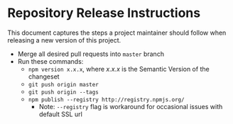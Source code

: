 # Repository Release Instructions

This document captures the steps a project maintainer should follow when releasing a new version of this project.

* Merge all desired pull requests into `master` branch
* Run these commands:
    * `npm version x.x.x`, where *x.x.x* is the Semantic Version of the changeset
    * `git push origin master`
    * `git push origin --tags`
    * `npm publish --registry http://registry.npmjs.org/`
        * Note: `--registry` flag is workaround for occasional issues with default SSL url